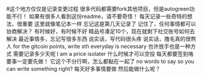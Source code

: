 #这个地方仅仅是记录变更过程
很多代码都需要fork其他项目，但是autogreen功能不行！
如果有很多人看到这份readme，请不要奇怪！
每天记录一些奇特的想法，很重要
这里就像笔记本一样
忘记这是第几天记录了
记住了，任何事情都可以协商解决？
有时候好，有时候不好
精品号凑足10个，现在就剩下社交账号如何去解决
最近事情多，忘记写很多东西
说实话，写代码很头疼
说实话，撸毛真的很熬人
for the gitcoin points, write sth everyday is necessary
也许放手也是一种方式
需要记录多少天呢
I am a price isolater
什么时候才可以空投
每天都要签到咯
要事一定要先做！
它这个不分行啊，怎么都黏在一起了
no words to say
so you can write something right?
每天好多事情要做
然后能做什么呢？
